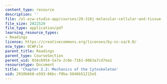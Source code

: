 ```yaml
---
content_type: resource
description: ''
file: /ol-ocw-studio-app/courses/20-310j-molecular-cellular-and-tissue-biomechanics-spring-2015/2910b668e59306bcf9ba5046b51215e5_MIT20_310JS15_Kamm2.2.pdf
file_size: 2022520
file_type: application/pdf
learning_resource_types:
- Readings
license: https://creativecommons.org/licenses/by-nc-sa/4.0/
ocw_type: OCWFile
parent_title: Readings
parent_type: CourseSection
parent_uid: 016c6954-5a7a-2c0e-7161-8063a7cd7ea1
resourcetype: Document
title: 'Chapter 2.2: Mechanics of the Cytoskeleton'
uid: 2910b668-e593-06bc-f9ba-5046b51215e5
---
```

